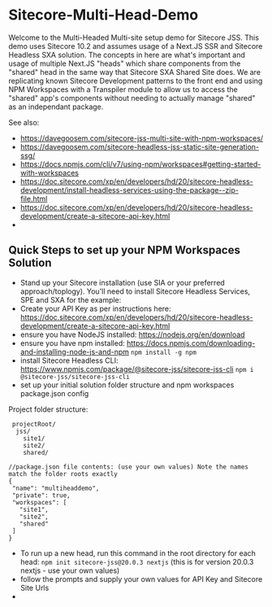 # Sitecore-Multi-Head-Demo

Welcome to the Multi-Headed Multi-site setup demo for Sitecore JSS. This demo uses Sitecore 10.2 and assumes usage of a Next.JS SSR and Sitecore Headless SXA solution.
The concepts in here are what's important and usage of multiple Next.JS "heads" which share components from the "shared" head in the same way that Sitecore SXA Shared Site does. 
We are replicating known Sitecore Development patterns to the front end and using NPM Workspaces with a Transpiler module to allow us to access the "shared" app's components without needing to actually manage "shared" as an independant package.

See also: 
- https://davegoosem.com/sitecore-jss-multi-site-with-npm-workspaces/
- https://davegoosem.com/sitecore-headless-jss-static-site-generation-ssg/
- https://docs.npmjs.com/cli/v7/using-npm/workspaces#getting-started-with-workspaces
- https://doc.sitecore.com/xp/en/developers/hd/20/sitecore-headless-development/install-headless-services-using-the-package--zip-file.html
- https://doc.sitecore.com/xp/en/developers/hd/20/sitecore-headless-development/create-a-sitecore-api-key.html
- 


## Quick Steps to set up your NPM Workspaces Solution
- Stand up your Sitecore installation (use SIA or your preferred approach/toplogy). You'll need to install Sitecore Headless Services, SPE and SXA for the example: 
- Create your API Key as per instructions here: https://doc.sitecore.com/xp/en/developers/hd/20/sitecore-headless-development/create-a-sitecore-api-key.html 
- ensure you have NodeJS installed: https://nodejs.org/en/download 
- ensure you have npm installed:  https://docs.npmjs.com/downloading-and-installing-node-js-and-npm `npm install -g npm` 
- install Sitecore Headless CLI: https://www.npmjs.com/package/@sitecore-jss/sitecore-jss-cli `npm i @sitecore-jss/sitecore-jss-cli`
- set up your initial solution folder structure and npm workspaces package.json config

Project folder structure:

 ```
  projectRoot/
   jss/
     site1/
     site2/
     shared/

//package.json file contents: (use your own values) Note the names match the folder roots exactly
{
  "name": "multiheaddemo",
  "private": true,
  "workspaces": [
    "site1",
    "site2",
    "shared"
  ]
}
```

- To run up a new head, run this command in the root directory for each head: `npm init sitecore-jss@20.0.3 nextjs` (this is for version 20.0.3 nextjs - use your own values)
- follow the prompts and supply your own values for API Key and Sitecore Site Urls
- 

